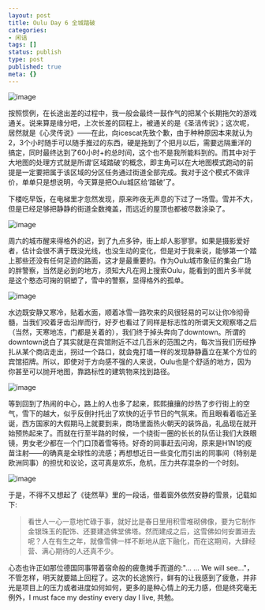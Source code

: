 ```yaml
---
layout: post
title: Oulu Day 6 全城踏破
categories:
- 闲话
tags: []
status: publish
type: post
published: true
meta: {}
---
```

![image](http://i340.photobucket.com/albums/o350/claudxiao/f9b53acf9d08b12a93457e0d.jpg)

按照惯例，在长途出差的过程中，我一般会最终一鼓作气的把某个长期拖欠的游戏通关。说来算是缘分吧，上次长差的回程上，被通关的是《圣洁传说》；这次呢，居然就是《心灵传说》——在此，向icescat先致个歉，由于种种原因本来就认为2，3个小时随手可以随手推过的东西，硬是拖到了个把月以后，需要远隔重洋的搞定，同时最终达到了60小时+的总时间，这个也不是我所能料到的。而其中对于大地图的处理方式就是所谓‘区域踏破’的概念，即主角可以在大地图模式跑动的前提是一定要把属于该区域的分区任务通过街道全部完成。我对于这个模式不做评价，单单只是想说明，今天算是把Oulu城区给‘踏破’了。

下楼吃早饭，在电梯里才忽然发现，原来昨夜无声息的下过了一场雪。雪并不大，但是已经足够把静静的街道全数掩盖，而远近的屋顶也都被尽数涂染了。

![image](http://i340.photobucket.com/albums/o350/claudxiao/DSCF0114.jpg)

周六的城市醒来得格外的迟，到了九点多钟，街上却人影寥寥。如果是摄影爱好者，估计会很不满于既没光线，也没生动的变化，但是对于我来说，能够第一个踏上那些还没有任何足迹的路面，这才是最重要的。作为Oulu城市象征的集会广场的胖警察，当然是必到的地方，须知大凡在网上搜索Oulu，能看到的图片多半就是这个憨态可掬的铜塑了，雪中的警察，显得格外的孤单。

![image](http://i340.photobucket.com/albums/o350/claudxiao/DSCF0061.jpg)

水边既安静又寒冷，贴着水面，顺着冰雪一路吹来的风很轻易的可以让你冷彻骨髓，当我们咬着牙齿沿岸而行，好歹也看过了同样是标志性的所谓天文观察塔之后（当然，天寒地冻，门都是关着的），我们终于掉头奔向了downtown。所谓的downtown说白了其实就是在宾馆附近不过几百米的范围之内，每次当我们历经挣扎从某个商店走出，拐过一个路口，就会鬼打墙一样的发现静静矗立在某个方位的宾馆招牌。所以，即使对于方向感不强的人来说，Oulu也是个舒适的地方，因为你甚至可以抛开地图，靠路标性的建筑物来找到路径。

![image](http://i340.photobucket.com/albums/o350/claudxiao/DSCF0076.jpg)

等到回到了热闹的中心，路上的人也多了起来，熙熙攘攘的炒热了步行街上的空气，雪下的越大，似乎反倒衬托出了欢快的近乎节日的气氛来。而且眼看着临近圣诞，西方国家的大假期马上就要到来，商场里面热火朝天的装饰品，礼品现在就开始预热起来了。而就在行至半路的时候，一个绕街一圈的长长的队伍让我们大跌眼镜，男女老少都在一个门口顶着雪等待。好奇的同事赶去问询，原来是H1N1的疫苗注射——的确真是全球性的流感；再想想近日一些变化而引出的同事间（特别是欧洲同事）的担忧和议论，这可真是欢乐，危机，压力共存混杂的一个时刻。

![image](http://i340.photobucket.com/albums/o350/claudxiao/DSCF0107.jpg)

于是，不得不又想起了《徒然草》里的一段话，借着窗外依然安静的雪景，记载如下:

> 看世人一心一意地忙碌于事，就好比是春日里用积雪堆砌佛像，要为它制作金银珠玉的配饰、还要建造佛堂佛塔。然而建成之后，这雪佛如何安置进去呢？人在有生之年，就像雪佛一样不断地从底下融化，而在这期间，大肆经营、满心期待的人还真不少。

心态也许正如那位德国同事带着宿命般的疲惫摊手而道的:"... ... We will see..."，不管怎样，明天就要踏上回程了。这次的长途旅行，鲜有的让我感到了疲惫，并非光是项目上的压力或者进度如何如何，更多的是种心情上的无力感，但是终究毫无例外，I must face my destiny every day I live, 共勉。


